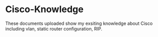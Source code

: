 # Cisco-Knowledge

These documents uploaded show my exsiting knowledge about Cisco including vlan, static router configuration, RIP.
